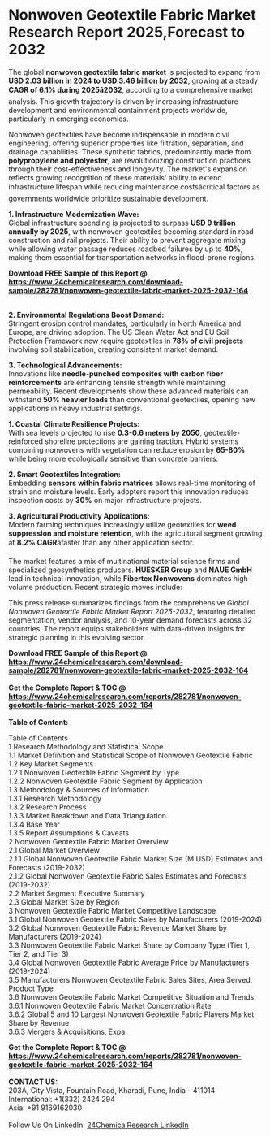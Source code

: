 <h1>Nonwoven Geotextile Fabric Market Research Report 2025,Forecast to 2032</h1><p>The global <strong>nonwoven geotextile fabric market</strong> is projected to expand from <strong>USD 2.03 billion in 2024 to USD 3.46 billion by 2032</strong>, growing at a steady <strong>CAGR of 6.1% during 2025â2032</strong>, according to a comprehensive market analysis. This growth trajectory is driven by increasing infrastructure development and environmental containment projects worldwide, particularly in emerging economies.</p><p>Nonwoven geotextiles have become indispensable in modern civil engineering, offering superior properties like filtration, separation, and drainage capabilities. These synthetic fabrics, predominantly made from <strong>polypropylene and polyester</strong>, are revolutionizing construction practices through their cost-effectiveness and longevity. The market's expansion reflects growing recognition of these materials' ability to extend infrastructure lifespan while reducing maintenance costsâcritical factors as governments worldwide prioritize sustainable development.</p><p><strong>1. Infrastructure Modernization Wave:</strong><br>
Global infrastructure spending is projected to surpass <strong>USD 9 trillion annually by 2025</strong>, with nonwoven geotextiles becoming standard in road construction and rail projects. Their ability to prevent aggregate mixing while allowing water passage reduces roadbed failures by up to <strong>40%</strong>, making them essential for transportation networks in flood-prone regions.</p><div><b>Download FREE Sample of this Report @ 
            <a href="https://www.24chemicalresearch.com/download-sample/282781/nonwoven-geotextile-fabric-market-2025-2032-164">
            https://www.24chemicalresearch.com/download-sample/282781/nonwoven-geotextile-fabric-market-2025-2032-164</a></b></div><br><p><strong>2. Environmental Regulations Boost Demand:</strong><br>
Stringent erosion control mandates, particularly in North America and Europe, are driving adoption. The US Clean Water Act and EU Soil Protection Framework now require geotextiles in <strong>78% of civil projects</strong> involving soil stabilization, creating consistent market demand.</p><p><strong>3. Technological Advancements:</strong><br>
Innovations like <strong>needle-punched composites with carbon fiber reinforcements</strong> are enhancing tensile strength while maintaining permeability. Recent developments show these advanced materials can withstand <strong>50% heavier loads</strong> than conventional geotextiles, opening new applications in heavy industrial settings.</p><p><strong>1. Coastal Climate Resilience Projects:</strong><br>
With sea levels projected to rise <strong>0.3-0.6 meters by 2050</strong>, geotextile-reinforced shoreline protections are gaining traction. Hybrid systems combining nonwovens with vegetation can reduce erosion by <strong>65-80%</strong> while being more ecologically sensitive than concrete barriers.</p><p><strong>2. Smart Geotextiles Integration:</strong><br>
Embedding <strong>sensors within fabric matrices</strong> allows real-time monitoring of strain and moisture levels. Early adopters report this innovation reduces inspection costs by <strong>30%</strong> on major infrastructure projects.</p><p><strong>3. Agricultural Productivity Applications:</strong><br>
Modern farming techniques increasingly utilize geotextiles for <strong>weed suppression and moisture retention</strong>, with the agricultural segment growing at <strong>8.2% CAGR</strong>âfaster than any other application sector.</p><p>The market features a mix of multinational material science firms and specialized geosynthetics producers. <strong>HUESKER Group</strong> and <strong>NAUE GmbH</strong> lead in technical innovation, while <strong>Fibertex Nonwovens</strong> dominates high-volume production. Recent strategic moves include:</p><p>This press release summarizes findings from the comprehensive <em>Global Nonwoven Geotextile Fabric Market Report 2025-2032</em>, featuring detailed segmentation, vendor analysis, and 10-year demand forecasts across 32 countries. The report equips stakeholders with data-driven insights for strategic planning in this evolving sector.</p><div><b>Download FREE Sample of this Report @ 
            <a href="https://www.24chemicalresearch.com/download-sample/282781/nonwoven-geotextile-fabric-market-2025-2032-164">
            https://www.24chemicalresearch.com/download-sample/282781/nonwoven-geotextile-fabric-market-2025-2032-164</a></b></div><br><div><b>Get the Complete Report & TOC @ 
            <a href="https://www.24chemicalresearch.com/reports/282781/nonwoven-geotextile-fabric-market-2025-2032-164">
            https://www.24chemicalresearch.com/reports/282781/nonwoven-geotextile-fabric-market-2025-2032-164</a></b></div><br>
            <b>Table of Content:</b><p>Table of Contents<br />
1 Research Methodology and Statistical Scope<br />
1.1 Market Definition and Statistical Scope of Nonwoven Geotextile Fabric<br />
1.2 Key Market Segments<br />
1.2.1 Nonwoven Geotextile Fabric Segment by Type<br />
1.2.2 Nonwoven Geotextile Fabric Segment by Application<br />
1.3 Methodology & Sources of Information<br />
1.3.1 Research Methodology<br />
1.3.2 Research Process<br />
1.3.3 Market Breakdown and Data Triangulation<br />
1.3.4 Base Year<br />
1.3.5 Report Assumptions & Caveats<br />
2 Nonwoven Geotextile Fabric Market Overview<br />
2.1 Global Market Overview<br />
2.1.1 Global Nonwoven Geotextile Fabric Market Size (M USD) Estimates and Forecasts (2019-2032)<br />
2.1.2 Global Nonwoven Geotextile Fabric Sales Estimates and Forecasts (2019-2032)<br />
2.2 Market Segment Executive Summary<br />
2.3 Global Market Size by Region<br />
3 Nonwoven Geotextile Fabric Market Competitive Landscape<br />
3.1 Global Nonwoven Geotextile Fabric Sales by Manufacturers (2019-2024)<br />
3.2 Global Nonwoven Geotextile Fabric Revenue Market Share by Manufacturers (2019-2024)<br />
3.3 Nonwoven Geotextile Fabric Market Share by Company Type (Tier 1, Tier 2, and Tier 3)<br />
3.4 Global Nonwoven Geotextile Fabric Average Price by Manufacturers (2019-2024)<br />
3.5 Manufacturers Nonwoven Geotextile Fabric Sales Sites, Area Served, Product Type<br />
3.6 Nonwoven Geotextile Fabric Market Competitive Situation and Trends<br />
3.6.1 Nonwoven Geotextile Fabric Market Concentration Rate<br />
3.6.2 Global 5 and 10 Largest Nonwoven Geotextile Fabric Players Market Share by Revenue<br />
3.6.3 Mergers & Acquisitions, Expa</p><div><b>Get the Complete Report & TOC @ 
            <a href="https://www.24chemicalresearch.com/reports/282781/nonwoven-geotextile-fabric-market-2025-2032-164">
            https://www.24chemicalresearch.com/reports/282781/nonwoven-geotextile-fabric-market-2025-2032-164</a></b></div><br><b>CONTACT US:</b><br>
            203A, City Vista, Fountain Road, Kharadi, Pune, India - 411014<br>
            International: +1(332) 2424 294<br>
            Asia: +91 9169162030 <br><br>
            Follow Us On LinkedIn: <a href="https://www.linkedin.com/company/24chemicalresearch/">24ChemicalResearch LinkedIn</a>